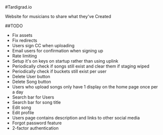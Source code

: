 #Tardigrad.io

Website for musicians to share what they've Created

##TODO
* Fix assets
* Fix redirects
* Users sign CC when uploading
* Email users for confirmation when signing up
* Rate limiting
* Setup it's on keys on startup rather than using uplink
* Periodically check if songs still exist and clear them if staging wiped
* Periodically check if buckets still exist per user
* Delete User button
* Delete Song button
* Users who upload songs only have 1 display on the home page once per a day
* Search bar for Users
* Search bar for song title
* Edit song
* Edit profile
* Users page contains description and links to other social media
* Forgot password feature
* 2-factor authentication
